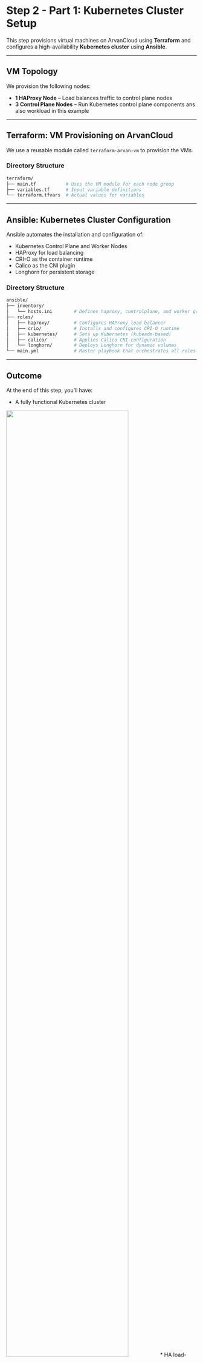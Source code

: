 # Step 2 - Part 1: Kubernetes Cluster Setup

This step provisions virtual machines on ArvanCloud using **Terraform** and configures a high-availability **Kubernetes cluster** using **Ansible**.

---

## VM Topology

We provision the following nodes:

- **1 HAProxy Node** – Load balances traffic to control plane nodes
- **3 Control Plane Nodes** – Run Kubernetes control plane components ans also workload in this example

---

## Terraform: VM Provisioning on ArvanCloud

We use a reusable module called `terraform-arvan-vm` to provision the VMs.

### Directory Structure

```bash
terraform/
├── main.tf           # Uses the VM module for each node group
├── variables.tf      # Input variable definitions
└── terraform.tfvars  # Actual values for variables
````

---

## Ansible: Kubernetes Cluster Configuration

Ansible automates the installation and configuration of:

* Kubernetes Control Plane and Worker Nodes
* HAProxy for load balancing
* CRI-O as the container runtime
* Calico as the CNI plugin
* Longhorn for persistent storage

### Directory Structure

```bash
ansible/
├── inventory/
│   └── hosts.ini        # Defines haproxy, controlplane, and worker groups
├── roles/
│   ├── haproxy/         # Configures HAProxy load balancer
│   ├── crio/            # Installs and configures CRI-O runtime
│   ├── kubernetes/      # Sets up Kubernetes (kubeadm-based)
│   ├── calico/          # Applies Calico CNI configuration
│   └── longhorn/        # Deploys Longhorn for dynamic volumes
└── main.yml             # Master playbook that orchestrates all roles
```

---

## Outcome

At the end of this step, you’ll have:

* A fully functional Kubernetes cluster
<img src="../resources/Nodes_and_HA.png"  width="80%" height="80%" />
* HA load-balanced control plane
* CRI-O, Calico, and Longhorn integrated and running
<img src="../resources/full_cluster_pods.png"  width="80%" height="80%" />

---

## Prerequisites

* Terraform ≥ 1.3
* Ansible ≥ 2.14
* SSH key pair for VM access
* ArvanCloud API key

---

Here's a `README.md` for **Part 2: Velero Deployment and Backup Configuration** using the **Velero Helm chart** with **Arvan Object Storage**, based on your setup and the screenshot results:

---

# Step 2 - Part 2: Velero Deployment & Backup to Arvan Object Storage

This step sets up [Velero](https://velero.io) using the official **Helm chart** to enable automated Kubernetes backups. Backups are stored in an **Arvan Object Storage** bucket.

---

## Prerequisites

- A running Kubernetes cluster
- `helm` installed and configured
- ArvanCloud S3-compatible Object Storage credentials (access key + secret)
- A bucket (e.g., `velero-backups-test`) created in Arvan panel

---

## Deployment Instructions

### 1. Add the Velero Helm repo

```bash
helm repo add vmware-tanzu https://vmware-tanzu.github.io/helm-charts
helm repo update
````

### 3. Install Velero with Helm

```bash
helm install velero . -f values-prod.yaml -n velero
```

---

## Backup Files in Arvan

After a successful backup, Velero will upload backup artifacts to your S3 bucket under `/backups/backup`.

Example output from a successful backup:

<img src="../resources/velero_arvan.png"  width="50%" height="50%" />

---

## Verification

To verify Velero is working:

```bash
kubectl get backups -n velero
```

To inspect the contents of a backup:

```bash
velero describe backup <backup-name> -n velero
```

<img src="../resources/velero_describe.png" alt="Velero Backup Description" width="40%" height="40%">

To restore:

```bash
velero restore create --from-backup <backup-name>
```

<img src="../resources/velero_restore.png"  width="60%" height="60%" />

---

## 3. Velero Backup & Restore Procedure

### Backup Configuration (`values.yaml`)

This is a test scheduled via the Helm chart:

```yaml
test:
  disabled: false
  schedule: "1 * * * *"  # every hour
  useOwnerReferencesInBackup: false
  template:
    ttl: "48h"
    includedNamespaces:
      - kube-system
```

This configuration creates automatic hourly backups of the `kube-system` namespace, retained for 48 hours.

### Manual Backup

To manually trigger a backup:

```bash
velero backup create kube-system-backup --include-namespaces kube-system --ttl 48h
```

### Restore a Backup

To restore the latest backup:

```bash
velero restore create --from-backup kube-system-backup
```

You can verify restore status with:

```bash
velero restore get
velero restore describe <restore-name>
```

---

## Backup Artifacts Location

Backups are stored in the configured Arvan Object Storage.

Includes:

* `velero-backup.json`
* `backup-results.gz`
* Resource state JSON files

---

# Step 3 - Part 3: Cluster Monitoring with VictoriaMetrics + Grafana & Backup Procedure

This step sets up a full monitoring and backup solution for your Kubernetes cluster. It includes:

- Deployment of **VictoriaMetrics** stack using Helm
- Configuration to scrape metrics from `kube-system`
- **Grafana** dashboards for CPU, memory, and pod status

---

## 1. Deploy VictoriaMetrics Stack (via Helm)

We use the [VictoriaMetrics Helm chart](https://github.com/VictoriaMetrics/helm-charts) to install:

- `vm-operator`
- `vm-cluster`
- `vm-agent`

### Add Helm Repo

```bash
helm repo add victoria-metrics https://victoriametrics.github.io/helm-charts/
helm repo update
````

### Create Namespace

```bash
kubectl create ns victoriametrics
```

### Install vm-operator

```bash
 helm install vmoperator . -f values-prod.yaml -n victoriametrics 
```

### Install vm-cluster

```bash
 helm install vmcluster . -f values-prod.yaml -n victoriametrics 
```

### Install vm-agent

Customize values (especially scrape configs) to scrape `kube-system` metrics.

```yaml
- job_name: "kubernetes-pods"
  kubernetes_sd_configs:
    - role: pod
  relabel_configs:
    - action: drop
      source_labels: [__meta_kubernetes_pod_container_init]
      regex: true
    - action: keep_if_equal
      source_labels: [__meta_kubernetes_pod_annotation_prometheus_io_port, __meta_kubernetes_pod_container_port_number]
    - source_labels: [__meta_kubernetes_pod_annotation_prometheus_io_scrape]
      action: keep
      regex: true
    - source_labels: [__meta_kubernetes_pod_annotation_prometheus_io_path]
      action: replace
      target_label: __metrics_path__
      regex: (.+)
    - source_labels:
        [__address__, __meta_kubernetes_pod_annotation_prometheus_io_port]
      action: replace
      regex: ([^:]+)(?::\d+)?;(\d+)
      replacement: $1:$2
      target_label: __address__
    - action: labelmap
      regex: __meta_kubernetes_pod_label_(.+)
    - source_labels: [__meta_kubernetes_namespace]
      action: replace
      target_label: kubernetes_namespace
    - source_labels: [__meta_kubernetes_pod_name]
      action: replace
      target_label: kubernetes_pod_name
```

Then install:

```bash
helm install vmagent . -f values-prod.yaml -n victoriametrics 
```

<img src="../resources/vm-pods.png" width="80%" height="80%" />

---

## 2. Deploy Grafana & Create Cluster Health Dashboard

### Install Grafana

```bash
helm install grafana . -f values-prod.yaml -n monitoring
```

### Import Dashboard

Create or import a dashboard for:

* **CPU usage** (`node_cpu_seconds_total`)
* **Memory usage** (`container_memory_usage_bytes`)
* **Pod status** (`kube_pod_status_phase`)

<img src="../resources/mon4.png" width="60%" height="60%" />
<img src="../resources/mon3.png" width="60%" height="60%" />
<img src="../resources/mon2.png" width="60%" height="60%" />
<img src="../resources/mon1.png" width="60%" height="60%" />

